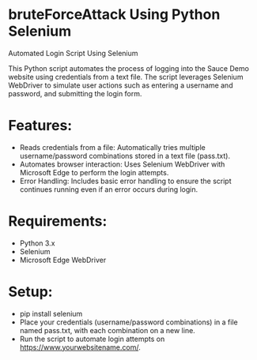 # bruteForceAttack Using Python Selenium
Automated Login Script Using Selenium

This Python script automates the process of logging into the Sauce Demo website using credentials from a text file. The script leverages Selenium WebDriver to simulate user actions such as entering a username and password, and submitting the login form.

# Features:
- Reads credentials from a file: Automatically tries multiple username/password combinations stored in a text file (pass.txt).
- Automates browser interaction: Uses Selenium WebDriver with Microsoft Edge to perform the login attempts.
- Error Handling: Includes basic error handling to ensure the script continues running even if an error occurs during login.

# Requirements:
- Python 3.x  
- Selenium  
- Microsoft Edge WebDriver

# Setup:
- pip install selenium
- Place your credentials (username/password combinations) in a file named pass.txt, with each combination on a new line.
- Run the script to automate login attempts on https://www.yourwebsitename.com/.
